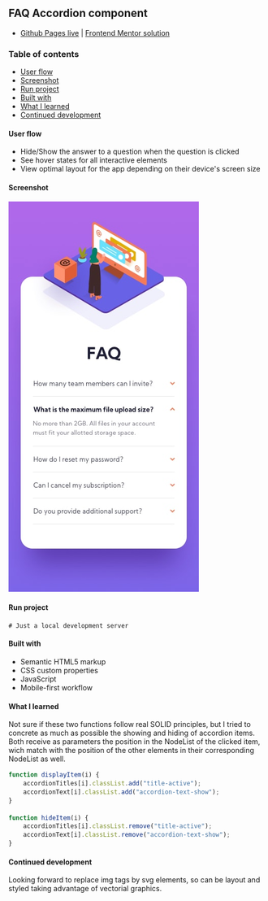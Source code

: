 ## FAQ Accordion component
- [Github Pages live](https://alexcumplido.github.io/frontend-mentor/faq-accordion/) | [Frontend Mentor solution](https://www.frontendmentor.io/solutions/js-accordion-component-U8k7rbRFtj)

### Table of contents
- [User flow](#user-flow)
- [Screenshot](#screenshot)
- [Run project](#run-project)
- [Built with](#built-with)
- [What I learned](#what-i-learned)
- [Continued development](#continued-development)

#### User flow
- Hide/Show the answer to a question when the question is clicked
- See hover states for all interactive elements
- View optimal layout for the app depending on their device's screen size

#### Screenshot
![Mobile preview](./design/mobile-design.jpg)

#### Run project
```
# Just a local development server
```

#### Built with
- Semantic HTML5 markup
- CSS custom properties
- JavaScript
- Mobile-first workflow

#### What I learned
Not sure if these two functions follow real SOLID principles, but I tried to concrete as much as possible the showing and hiding of accordion items. Both receive as parameters the position in the NodeList of the clicked item, wich match with the position of the other elements in their corresponding NodeList as well.

```js
function displayItem(i) {
    accordionTitles[i].classList.add("title-active");
    accordionText[i].classList.add("accordion-text-show");
}

function hideItem(i) {
    accordionTitles[i].classList.remove("title-active");
    accordionText[i].classList.remove("accordion-text-show");
}
```

#### Continued development
Looking forward to replace img tags by svg elements, so can be layout and styled taking advantage of vectorial graphics. 